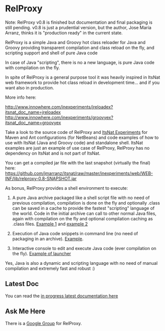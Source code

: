RelProxy
========


Note: RelProxy v0.8 is finished but documentation and final packaging is still pending. v0.8 is just a prudential version, but the author, Jose María Arranz, thinks it is "production ready" in the current state.


RelProxy is a simple Java and Groovy hot class reloader for Java and Groovy providing transparent compilation and class reload on the fly, and scripting support and shell of pure Java code

In case of Java "scripting", there is no a new language, is pure Java code with compilation on the fly.

In spite of RelProxy is a general purpose tool it was heavily inspired in ItsNat web framework to provide hot class reload in development time... and if you want also in production.

More info here:

http://www.innowhere.com/inexperiments/jreloadex?itsnat_doc_name=jreloadex
http://www.innowhere.com/inexperiments/groovyex?itsnat_doc_name=groovyex

Take a look to the source code of RelProxy and [ItsNat Experiments](https://github.com/jmarranz/itsnat/tree/master/inexperiments) for Maven and Ant configurations (for NetBeans) and code examples of how to use with ItsNat (Java and Groovy code) and standalone shell. ItsNat examples are just an example of use case of RelProxy, RelProxy has no dependency on ItsNat and is not part of ItsNat.

You can get a compiled jar file with the last snapshot (virtually the final) here:
https://github.com/jmarranz/itsnat/raw/master/inexperiments/web/WEB-INF/lib/relproxy-0.8-SNAPSHOT.jar

As bonus, RelProxy provides a shell environment to execute:

1) A pure Java archive packaged like a shell script file with no need of previous compilation, compilation is done on the fly and optionally .class can be saved in a cache to provide the fastest "scripting" language of the world. Code in the initial archive can call to other normal Java files, again with compilation on the fly and optional compilation caching as .class files. [Example 1](https://github.com/jmarranz/relproxy/blob/master/src/main/webapp/WEB-INF/javashellex/code/example_java_shell) and [example 2](https://github.com/jmarranz/relproxy/blob/master/src/main/webapp/WEB-INF/javashellex/code/example_java_shell_2)

2) Execution of Java code snippets in command line (no need of packaging in an archive). [Example](https://github.com/jmarranz/relproxy/blob/master/test_cmd_examples/test_java_shell_snippet_launcher.sh).

3) Interactive console to edit and execute Java code (ever compilation on the fly). [Example of launcher](https://github.com/jmarranz/relproxy/blob/master/test_cmd_examples/test_java_shell_interactive_launcher.sh)

Yes, Java is also a dynamic and scripting language with no need of manual compilation and extremely fast and robust  :)

Latest Doc
------

You can read the [in progress latest documentation here](https://github.com/jmarranz/relproxy/blob/master/src/main/asciidoc/manual.asciidoc)


Ask Me Here
------

There is a [Google Group](https://groups.google.com/forum/#!forum/relproxy) for RelProxy.

